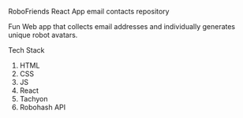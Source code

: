 RoboFriends
React App email contacts repository

Fun Web app that collects email addresses and individually generates unique robot avatars.

Tech Stack

1) HTML
2) CSS
3) JS
4) React
5) Tachyon
6) Robohash API
